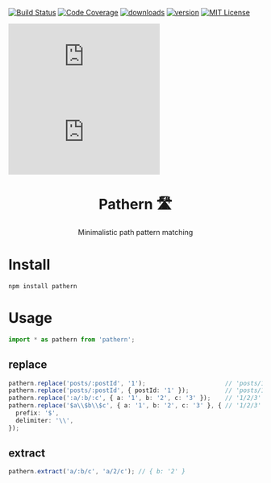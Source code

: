 [![Build Status][build-badge]][build]
[![Code Coverage][coverage-badge]][coverage]
[![downloads][downloads-badge]][npmcharts]
[![version][version-badge]][package]
[![MIT License][license-badge]][license]

[![size][size-badge]][unpkg-dist]
[![gzip size][gzip-badge]][unpkg-dist]

<h1 align="center">Pathern 🛣</h1>
<p align="center">Minimalistic path pattern matching</p>

# Install
```
npm install pathern
```

# Usage
```ts
import * as pathern from 'pathern';
```

## replace
```ts
pathern.replace('posts/:postId', '1');                      // 'posts/1'
pathern.replace('posts/:postId', { postId: '1' });          // 'posts/1'
pathern.replace(':a/:b/:c', { a: '1', b: '2', c: '3' });    // '1/2/3'
pathern.replace('$a\\$b\\$c', { a: '1', b: '2', c: '3' }, { // '1/2/3'
  prefix: '$',
  delimiter: '\\',
});
```

## extract
```ts
pathern.extract('a/:b/c', 'a/2/c'); // { b: '2' }
```

[build-badge]: https://img.shields.io/travis/vdsabev/pathern.svg?style=flat-square
[build]: https://travis-ci.org/vdsabev/pathern
[coverage-badge]: https://img.shields.io/codecov/c/github/vdsabev/pathern.svg?style=flat-square
[coverage]: https://codecov.io/github/vdsabev/pathern
[version-badge]: https://img.shields.io/npm/v/pathern.svg?style=flat-square
[package]: https://www.npmjs.com/package/pathern
[downloads-badge]: https://img.shields.io/npm/dm/pathern.svg?style=flat-square
[npmcharts]: http://npmcharts.com/compare/pathern
[license-badge]: https://img.shields.io/npm/l/pathern.svg?style=flat-square
[license]: https://github.com/vdsabev/pathern/blob/master/LICENSE.md
[gzip-badge]: http://img.badgesize.io/https://unpkg.com/pathern/index.min.js?compression=gzip&label=gzip%20size&style=flat-square
[size-badge]: http://img.badgesize.io/https://unpkg.com/pathern/index.min.js?label=size&style=flat-square
[unpkg-dist]: https://unpkg.com/pathern
